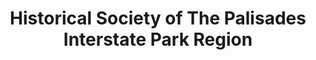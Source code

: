 ---
layout: repo
title: "Historical Society of The Palisades Interstate Park Region"
id: 23231
permalink: repos/23231/
---